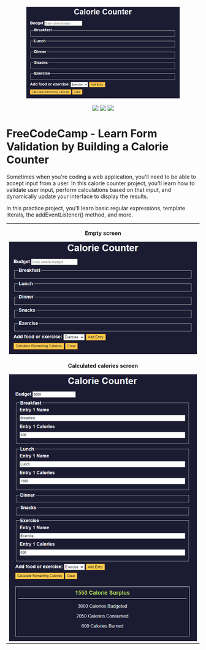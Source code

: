 <p align="center">
  <img src="./img/calorie-counter-empty.png" width="400px" />
</p>

<div align="center">
  <a><img src="https://img.shields.io/badge/version-1.0.0-blue"/></a>
  <a href="https://github.com/EdTonatto/FREECODECAMP-JavaScript-CalorieCounter/actions/workflows/pages/pages-build-deployment"><img src="https://github.com/EdTonatto/FREECODECAMP-JavaScript-CalorieCounter/actions/workflows/pages/pages-build-deployment/badge.svg"/></a>
  <a href="https://github.com/EdTonatto/FREECODECAMP-JavaScript-CalorieCounter/blob/main/LICENSE"><img src="https://img.shields.io/github/license/EdTonatto/FREECODECAMP-JavaScript-CalorieCounter.svg"/></a>
</div>

# FreeCodeCamp - Learn Form Validation by Building a Calorie Counter
Sometimes when you're coding a web application, you'll need to be able to accept input from a user. In this calorie counter project, you'll learn how to validate user input, perform calculations based on that input, and dynamically update your interface to display the results.

In this practice project, you'll learn basic regular expressions, template literals, the addEventListener() method, and more.

<div id="images" align="center">
  <table>
    <tr>
      <td align="center">
        <strong><p>Empty screen</p></strong>
        <img src="./img/calorie-counter-empty.png"/>
      </td>
    </tr>
    <tr>
      <td align="center">
        <strong><p>Calculated calories screen</p></strong>
        <img src="./img/calorie-counter-calculated.png"/>
      </td>
    </tr>
  </table>
</div>
